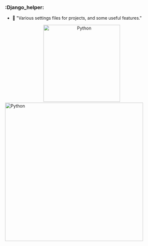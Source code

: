 ### :Django_helper:

- 👀 "Various settings files for projects, and some useful features."
<div id="header" align="center">
  <img src="https://www.kanhasoft.com/blog/wp-content/uploads/2018/07/django.jpg" title="Python" alt="Python" width="250"/>&nbsp;
</div>
<div>
  <img src="https://www.kanhasoft.com/blog/wp-content/uploads/2018/07/django.jpg" title="Python" alt="Python" width="450" height="450"/>&nbsp;
</div>
